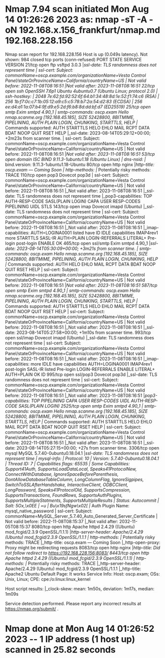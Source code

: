 # Nmap 7.94 scan initiated Mon Aug 14 01:26:26 2023 as: nmap -sT -A -oN 192.168.x.156_frankfurt/nmap.md 192.168.228.156
Nmap scan report for 192.168.228.156
Host is up (0.049s latency).
Not shown: 984 closed tcp ports (conn-refused)
PORT     STATE SERVICE  VERSION
21/tcp   open  ftp      vsftpd 3.0.3
|_ssl-date: TLS randomness does not represent time
| ssl-cert: Subject: commonName=oscp.example.com/organizationName=Vesta Control Panel/stateOrProvinceName=California/countryName=US
| Not valid before: 2022-11-08T08:16:51
|_Not valid after:  2023-11-08T08:16:51
22/tcp   open  ssh      OpenSSH 7.6p1 Ubuntu 4ubuntu0.7 (Ubuntu Linux; protocol 2.0)
| ssh-hostkey: 
|   2048 7e:62:fd:92:52:6f:64:b1:34:48:8d:1e:52:f1:74:c6 (RSA)
|   256 1b:f7:0c:c7:1b:05:12:a9:c5:c5:78:b7:2a:54:d2:83 (ECDSA)
|_  256 ee:d4:a1:1a:07:b4:9f:d9:e5:2d:f6:b8:8d:dd:bf:d7 (ED25519)
25/tcp   open  smtp     Exim smtpd 4.90_1
| smtp-commands: oscp.exam Hello nmap.scanme.org [192.168.45.185], SIZE 52428800, 8BITMIME, PIPELINING, AUTH PLAIN LOGIN, CHUNKING, STARTTLS, HELP
|_ Commands supported: AUTH STARTTLS HELO EHLO MAIL RCPT DATA BDAT NOOP QUIT RSET HELP
|_ssl-date: 2023-08-14T05:29:12+00:00; +2m23s from scanner time.
| ssl-cert: Subject: commonName=oscp.example.com/organizationName=Vesta Control Panel/stateOrProvinceName=California/countryName=US
| Not valid before: 2022-11-08T08:16:51
|_Not valid after:  2023-11-08T08:16:51
53/tcp   open  domain   ISC BIND 9.11.3-1ubuntu1.18 (Ubuntu Linux)
| dns-nsid: 
|_  bind.version: 9.11.3-1ubuntu1.18-Ubuntu
80/tcp   open  http     nginx
|_http-title: oscp.exam &mdash; Coming Soon
| http-methods: 
|_  Potentially risky methods: TRACE
110/tcp  open  pop3     Dovecot pop3d
| ssl-cert: Subject: commonName=oscp.example.com/organizationName=Vesta Control Panel/stateOrProvinceName=California/countryName=US
| Not valid before: 2022-11-08T08:16:51
|_Not valid after:  2023-11-08T08:16:51
|_ssl-date: TLS randomness does not represent time
|_pop3-capabilities: TOP AUTH-RESP-CODE SASL(PLAIN LOGIN) CAPA USER RESP-CODES PIPELINING UIDL STLS
143/tcp  open  imap     Dovecot imapd (Ubuntu)
|_ssl-date: TLS randomness does not represent time
| ssl-cert: Subject: commonName=oscp.example.com/organizationName=Vesta Control Panel/stateOrProvinceName=California/countryName=US
| Not valid before: 2022-11-08T08:16:51
|_Not valid after:  2023-11-08T08:16:51
|_imap-capabilities: AUTH=LOGINA0001 listed have ID IDLE capabilities IMAP4rev1 more STARTTLS SASL-IR AUTH=PLAIN LOGIN-REFERRALS LITERAL+ Pre-login post-login ENABLE OK
465/tcp  open  ssl/smtp Exim smtpd 4.90_1
|_ssl-date: 2023-08-14T05:30:09+00:00; +3m21s from scanner time.
| smtp-commands: oscp.exam Hello nmap.scanme.org [192.168.45.185], SIZE 52428800, 8BITMIME, PIPELINING, AUTH PLAIN LOGIN, CHUNKING, HELP
|_ Commands supported: AUTH HELO EHLO MAIL RCPT DATA BDAT NOOP QUIT RSET HELP
| ssl-cert: Subject: commonName=oscp.example.com/organizationName=Vesta Control Panel/stateOrProvinceName=California/countryName=US
| Not valid before: 2022-11-08T08:16:51
|_Not valid after:  2023-11-08T08:16:51
587/tcp  open  smtp     Exim smtpd 4.90_1
| smtp-commands: oscp.exam Hello nmap.scanme.org [192.168.45.185], SIZE 52428800, 8BITMIME, PIPELINING, AUTH PLAIN LOGIN, CHUNKING, STARTTLS, HELP
|_ Commands supported: AUTH STARTTLS HELO EHLO MAIL RCPT DATA BDAT NOOP QUIT RSET HELP
| ssl-cert: Subject: commonName=oscp.example.com/organizationName=Vesta Control Panel/stateOrProvinceName=California/countryName=US
| Not valid before: 2022-11-08T08:16:51
|_Not valid after:  2023-11-08T08:16:51
|_ssl-date: 2023-08-14T05:27:58+00:00; +1m10s from scanner time.
993/tcp  open  ssl/imap Dovecot imapd (Ubuntu)
|_ssl-date: TLS randomness does not represent time
| ssl-cert: Subject: commonName=oscp.example.com/organizationName=Vesta Control Panel/stateOrProvinceName=California/countryName=US
| Not valid before: 2022-11-08T08:16:51
|_Not valid after:  2023-11-08T08:16:51
|_imap-capabilities: more IDLE have capabilities AUTH=LOGINA0001 IMAP4rev1 post-login SASL-IR listed Pre-login LOGIN-REFERRALS ENABLE LITERAL+ AUTH=PLAIN OK ID
995/tcp  open  ssl/pop3 Dovecot pop3d
|_ssl-date: TLS randomness does not represent time
| ssl-cert: Subject: commonName=oscp.example.com/organizationName=Vesta Control Panel/stateOrProvinceName=California/countryName=US
| Not valid before: 2022-11-08T08:16:51
|_Not valid after:  2023-11-08T08:16:51
|_pop3-capabilities: TOP PIPELINING CAPA USER RESP-CODES UIDL AUTH-RESP-CODE SASL(PLAIN LOGIN)
2525/tcp open  smtp     Exim smtpd 4.90_1
| smtp-commands: oscp.exam Hello nmap.scanme.org [192.168.45.185], SIZE 52428800, 8BITMIME, PIPELINING, AUTH PLAIN LOGIN, CHUNKING, STARTTLS, HELP
|_ Commands supported: AUTH STARTTLS HELO EHLO MAIL RCPT DATA BDAT NOOP QUIT RSET HELP
| ssl-cert: Subject: commonName=oscp.example.com/organizationName=Vesta Control Panel/stateOrProvinceName=California/countryName=US
| Not valid before: 2022-11-08T08:16:51
|_Not valid after:  2023-11-08T08:16:51
|_ssl-date: 2023-08-14T05:27:15+00:00; +27s from scanner time.
3306/tcp open  mysql    MySQL 5.7.40-0ubuntu0.18.04.1
|_ssl-date: TLS randomness does not represent time
| mysql-info: 
|   Protocol: 10
|   Version: 5.7.40-0ubuntu0.18.04.1
|   Thread ID: 7
|   Capabilities flags: 65535
|   Some Capabilities: Support41Auth, SupportsLoadDataLocal, Speaks41ProtocolNew, ConnectWithDatabase, IgnoreSpaceBeforeParenthesis, DontAllowDatabaseTableColumn, LongColumnFlag, IgnoreSigpipes, SwitchToSSLAfterHandshake, InteractiveClient, ODBCClient, LongPassword, Speaks41ProtocolOld, SupportsCompression, SupportsTransactions, FoundRows, SupportsAuthPlugins, SupportsMultipleStatments, SupportsMultipleResults
|   Status: Autocommit
|   Salt: 5Ox,\x0EE
| =u
| Bu\x19sfNgw\x02[
|_  Auth Plugin Name: mysql_native_password
| ssl-cert: Subject: commonName=MySQL_Server_5.7.40_Auto_Generated_Server_Certificate
| Not valid before: 2022-11-08T08:15:37
|_Not valid after:  2032-11-05T08:15:37
8080/tcp open  http     Apache httpd 2.4.29 ((Ubuntu) mod_fcgid/2.3.9 OpenSSL/1.1.1)
|_http-server-header: Apache/2.4.29 (Ubuntu) mod_fcgid/2.3.9 OpenSSL/1.1.1
| http-methods: 
|_  Potentially risky methods: TRACE
|_http-title: oscp.exam &mdash; Coming Soon
|_http-open-proxy: Proxy might be redirecting requests
8083/tcp open  http     nginx
|_http-title: Did not follow redirect to https://192.168.228.156:8083/
8443/tcp open  http     Apache httpd 2.4.29 ((Ubuntu) mod_fcgid/2.3.9 OpenSSL/1.1.1)
| http-methods: 
|_  Potentially risky methods: TRACE
|_http-server-header: Apache/2.4.29 (Ubuntu) mod_fcgid/2.3.9 OpenSSL/1.1.1
|_http-title: Apache2 Ubuntu Default Page: It works
Service Info: Host: oscp.exam; OSs: Unix, Linux; CPE: cpe:/o:linux:linux_kernel

Host script results:
|_clock-skew: mean: 1m50s, deviation: 1m17s, median: 1m09s

Service detection performed. Please report any incorrect results at https://nmap.org/submit/ .
# Nmap done at Mon Aug 14 01:26:52 2023 -- 1 IP address (1 host up) scanned in 25.82 seconds
